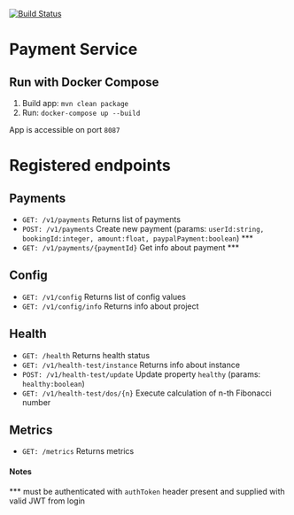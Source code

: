 [![Build Status](https://travis-ci.org/fri-riders/payments.svg?branch=master)](https://travis-ci.org/fri-riders/payments)
# Payment Service

## Run with Docker Compose
1. Build app: `mvn clean package`
1. Run: `docker-compose up --build`

App is accessible on port `8087`

# Registered endpoints
## Payments
* `GET: /v1/payments` Returns list of payments
* `POST: /v1/payments` Create new payment (params: `userId:string, bookingId:integer, amount:float, paypalPayment:boolean`) \***
* `GET: /v1/payments/{paymentId}` Get info about payment \***
## Config
* `GET: /v1/config` Returns list of config values
* `GET: /v1/config/info` Returns info about project
## Health
* `GET: /health` Returns health status
* `GET: /v1/health-test/instance` Returns info about instance
* `POST: /v1/health-test/update` Update property `healthy` (params: `healthy:boolean`)
* `GET: /v1/health-test/dos/{n}` Execute calculation of n-th Fibonacci number
## Metrics
* `GET: /metrics` Returns metrics

#### Notes
\*** must be authenticated with `authToken` header present and supplied with valid JWT from login